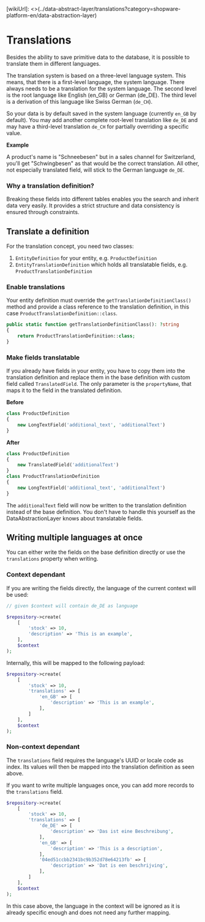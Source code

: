 [wikiUrl]: <>(../data-abstract-layer/translations?category=shopware-platform-en/data-abstraction-layer)

# Translations

Besides the ability to save primitive data to the database, it is possible
to translate them in different languages.

The translation system is based on a three-level language system. This means,
that there is a first-level language, the system language. There always needs to
be a translation for the system language. The second level is the root language like
English (en_GB) or German (de_DE). The third level is a derivation of this
language like Swiss German (`de_CH`).

So your data is by default saved in the system language (currently `en_GB` by default).
You may add another complete root-level translation like `de_DE` and may have a third-level translation
`de_CH` for partially overriding a specific value.

**Example**

A product's name is "Schneebesen" but in a sales channel for Switzerland,
you'll get "Schwingbesen" as that would be the correct translation. All other,
not especially translated field, will stick to the German language `de_DE`.

### Why a translation definition?

Breaking these fields into different tables enables you the search and inherit data very
easily. It provides a strict structure and data consistency is ensured through constraints.

## Translate a definition

For the translation concept, you need two classes:

1. `EntityDefinition` for your entity, e.g. `ProductDefinition`
2. `EntityTranslationDefinition` which holds all translatable fields, e.g.
`ProductTranslationDefinition`

### Enable translations

Your entity definition must override the `getTranslationDefinitionClass()`
method and provide a class reference to the translation definition, in this
case `ProductTranslationDefinition::class`.

```php
public static function getTranslationDefinitionClass(): ?string
{
    return ProductTranslationDefinition::class;
}
```

### Make fields translatable

If you already have fields in your entity, you have to copy them into the
translation definition and replace them in the base definition with custom
field called `TranslatedField`. The only parameter is the `propertyName`,
that maps it to the field in the translated definition.

**Before**

```php
class ProductDefinition
{
    new LongTextField('additional_text', 'additionalText')
}
```

**After**

```php
class ProductDefinition
{
    new TranslatedField('additionalText')
}
class ProductTranslationDefinition
{
    new LongTextField('additional_text', 'additionalText')
}
```

The `additionalText` field will now be written to the translation definition
instead of the base definition. You don't have to handle this yourself
as the DataAbstractionLayer knows about translatable fields.

## Writing multiple languages at once

You can either write the fields on the base definition directly or use the
`translations` property when writing.

### Context dependant

If you are writing the fields directly, the language of the current context
will be used:

```php
// given $context will contain de_DE as language

$repository->create(
    [
        'stock' => 10,
        'description' => 'This is an example',
    ],
    $context
);
```

Internally, this will be mapped to the following payload:

```php
$repository->create(
    [
        'stock' => 10,
        'translations' => [
            'en_GB' => [
                'description' => 'This is an example',
            ],
        ]
    ],
    $context
);
```

### Non-context dependant

The `translations` field requires the language's UUID or locale code as index.
Its values will then be mapped into the translation definition as seen above.

If you want to write multiple languages once, you can add more records to the
`translations` field.

```php
$repository->create(
    [
        'stock' => 10,
        'translations' => [
            'de_DE' => [
                'description' => 'Das ist eine Beschreibung',
            ],
            'en_GB' => [
                'description' => 'This is a description',
            ],
            '04ed51ccbb2341bc9b352d78e64213fb' => [
                'description' => 'Dat is een beschrijving',
            ],
        ]
    ],
    $context
);
```

In this case above, the language in the context will be ignored as it is
already specific enough and does not need any further mapping.
